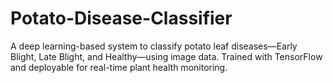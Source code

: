 # Potato-Disease-Classifier
A deep learning-based system to classify potato leaf diseases—Early Blight, Late Blight, and Healthy—using image data. Trained with TensorFlow and deployable for real-time plant health monitoring.
